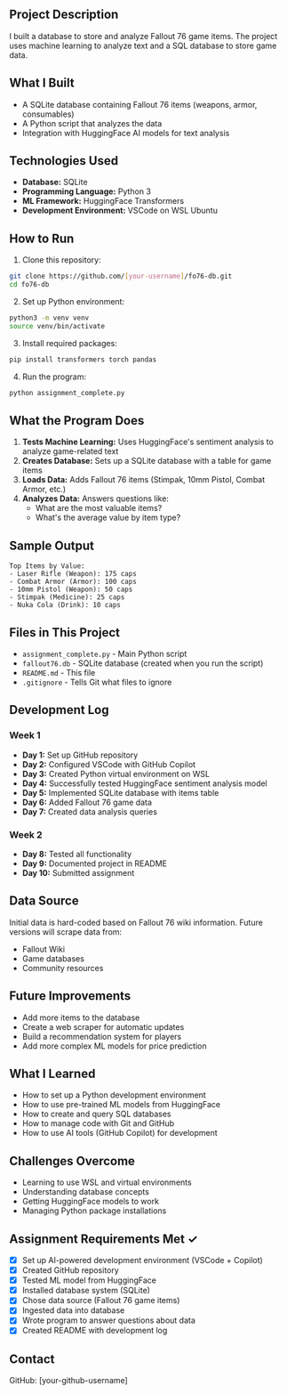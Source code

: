 ## Project Description
I built a database to store and analyze Fallout 76 game items. The project uses machine learning to analyze text and a SQL database to store game data.

## What I Built
- A SQLite database containing Fallout 76 items (weapons, armor, consumables)
- A Python script that analyzes the data
- Integration with HuggingFace AI models for text analysis

## Technologies Used
- **Database:** SQLite
- **Programming Language:** Python 3
- **ML Framework:** HuggingFace Transformers
- **Development Environment:** VSCode on WSL Ubuntu

## How to Run

1. Clone this repository:
```bash
git clone https://github.com/[your-username]/fo76-db.git
cd fo76-db
```

2. Set up Python environment:
```bash
python3 -m venv venv
source venv/bin/activate
```

3. Install required packages:
```bash
pip install transformers torch pandas
```

4. Run the program:
```bash
python assignment_complete.py
```

## What the Program Does

1. **Tests Machine Learning:** Uses HuggingFace's sentiment analysis to analyze game-related text
2. **Creates Database:** Sets up a SQLite database with a table for game items
3. **Loads Data:** Adds Fallout 76 items (Stimpak, 10mm Pistol, Combat Armor, etc.)
4. **Analyzes Data:** Answers questions like:
   - What are the most valuable items?
   - What's the average value by item type?

## Sample Output
```
Top Items by Value:
- Laser Rifle (Weapon): 175 caps
- Combat Armor (Armor): 100 caps
- 10mm Pistol (Weapon): 50 caps
- Stimpak (Medicine): 25 caps
- Nuka Cola (Drink): 10 caps
```

## Files in This Project
- `assignment_complete.py` - Main Python script
- `fallout76.db` - SQLite database (created when you run the script)
- `README.md` - This file
- `.gitignore` - Tells Git what files to ignore

## Development Log

### Week 1
- **Day 1:** Set up GitHub repository
- **Day 2:** Configured VSCode with GitHub Copilot
- **Day 3:** Created Python virtual environment on WSL
- **Day 4:** Successfully tested HuggingFace sentiment analysis model
- **Day 5:** Implemented SQLite database with items table
- **Day 6:** Added Fallout 76 game data
- **Day 7:** Created data analysis queries

### Week 2
- **Day 8:** Tested all functionality
- **Day 9:** Documented project in README
- **Day 10:** Submitted assignment

## Data Source
Initial data is hard-coded based on Fallout 76 wiki information. Future versions will scrape data from:
- Fallout Wiki
- Game databases
- Community resources

## Future Improvements
- Add more items to the database
- Create a web scraper for automatic updates
- Build a recommendation system for players
- Add more complex ML models for price prediction

## What I Learned
- How to set up a Python development environment
- How to use pre-trained ML models from HuggingFace  
- How to create and query SQL databases
- How to manage code with Git and GitHub
- How to use AI tools (GitHub Copilot) for development

## Challenges Overcome
- Learning to use WSL and virtual environments
- Understanding database concepts
- Getting HuggingFace models to work
- Managing Python package installations

## Assignment Requirements Met ✓
- [x] Set up AI-powered development environment (VSCode + Copilot)
- [x] Created GitHub repository
- [x] Tested ML model from HuggingFace
- [x] Installed database system (SQLite)
- [x] Chose data source (Fallout 76 game items)
- [x] Ingested data into database
- [x] Wrote program to answer questions about data
- [x] Created README with development log

## Contact
GitHub: [your-github-username]
